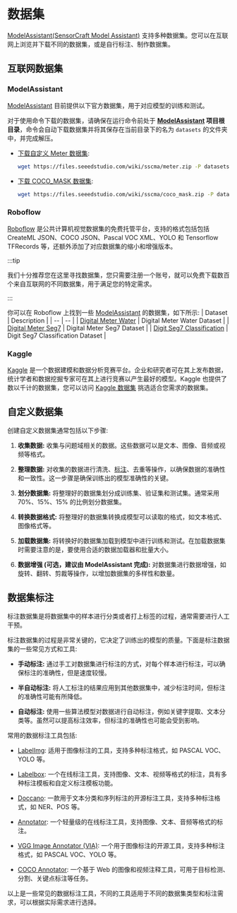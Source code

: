 # 数据集

[ModelAssistant(SensorCraft Model Assistant)](https://github.com/Seeed-Studio/ModelAssistant) 支持多种数据集。您可以在互联网上浏览并下载不同的数据集，或是自行标注、制作数据集。

## 互联网数据集

### ModelAssistant

[ModelAssistant](https://github.com/Seeed-Studio/ModelAssistant)  目前提供以下官方数据集，用于对应模型的训练和测试。

对于使用命令下载的数据集，请确保在运行命令前处于 **[ModelAssistant](https://github.com/Seeed-Studio/ModelAssistant) 项目根目录**，命令会自动下载数据集并将其保存在当前目录下的名为 `datasets` 的文件夹中，并完成解压。

- [下载自定义 Meter 数据集](https://files.seeedstudio.com/wiki/sscma/meter.zip):

  ```sh
  wget https://files.seeedstudio.com/wiki/sscma/meter.zip -P datasets && unzip datasets/meter.zip -d datasets
  ```

- [下载 COCO_MASK 数据集](https://files.seeedstudio.com/wiki/sscma/coco_mask.zip):

  ```sh
  wget https://files.seeedstudio.com/wiki/sscma/coco_mask.zip -P datasets && unzip datasets/coco_mask.zip -d datasets
  ```

### Roboflow

[Roboflow](https://public.roboflow.com/) 是公共计算机视觉数据集的免费托管平台，支持的格式包括包括 CreateML JSON、COCO JSON、Pascal VOC XML、YOLO 和 Tensorflow TFRecords 等，还额外添加了对应数据集的缩小和增强版本。

:::tip

我们十分推荐您在这里寻找数据集，您只需要注册一个账号，就可以免费下载数百个来自互联网的不同数据集，用于满足您的特定需求。

:::

你可以在 Roboflow 上找到一些 [ModelAssistant](https://github.com/Seeed-Studio/ModelAssistant) 的数据集，如下所示:
| Dataset | Description |
| -- | -- |
| [Digital Meter Water](https://universe.roboflow.com/seeed-studio-dbk14/digital-meter-water/dataset/1) | Digital Meter Water Dataset |
| [Digital Meter Seg7](https://universe.roboflow.com/seeed-studio-dbk14/digital-meter-seg7/dataset/1) | Digital Meter Seg7 Dataset |
| [Digit Seg7 Classification](https://universe.roboflow.com/seeed-studio-ovcjn/digit-seg7/1) | Digit Seg7 Classification Dataset |

### Kaggle

[Kaggle](https://www.kaggle.com/) 是一个数据建模和数据分析竞赛平台。企业和研究者可在其上发布数据，统计学者和数据挖掘专家可在其上进行竞赛以产生最好的模型。Kaggle 也提供了数以千计的数据集，您可以访问 [Kaggle 数据集](https://www.kaggle.com/datasets) 挑选适合您需求的数据集。

## 自定义数据集

创建自定义数据集通常包括以下步骤:

1. **收集数据:** 收集与问题域相关的数据。这些数据可以是文本、图像、音频或视频等格式。

2. **整理数据:** 对收集的数据进行清洗、[标注](#%E6%95%B0%E6%8D%AE%E9%9B%86%E6%A0%87%E6%B3%A8)、去重等操作，以确保数据的准确性和一致性。这一步骤是确保训练出的模型准确性的关键。

3. **划分数据集:** 将整理好的数据集划分成训练集、验证集和测试集。通常采用 70%、15%、15% 的比例划分数据集。

4. **转换数据格式:** 将整理好的数据集转换成模型可以读取的格式，如文本格式、图像格式等。

5. **加载数据集:** 将转换好的数据集加载到模型中进行训练和测试。在加载数据集时需要注意的是，要使用合适的数据加载器和批量大小。

6. **数据增强 (可选，建议由 ModelAssistant 完成):** 对数据集进行数据增强，如旋转、翻转、剪裁等操作，以增加数据集的多样性和数量。

## 数据集标注

标注数据集是将数据集中的样本进行分类或者打上标签的过程，通常需要进行人工干预。

标注数据集的过程是非常关键的，它决定了训练出的模型的质量。下面是标注数据集的一些常见方式和工具:

- **手动标注:** 通过手工对数据集进行标注的方式，对每个样本进行标注，可以确保标注的准确性，但是速度较慢。

- **半自动标注:** 将人工标注的结果应用到其他数据集中，减少标注时间，但标注的准确性可能有所降低。

- **自动标注:** 使用一些算法模型对数据进行自动标注，例如关键字提取、文本分类等。虽然可以提高标注效率，但标注的准确性也可能会受到影响。

常用的数据标注工具包括:

- [LabelImg](https://github.com/heartexlabs/labelImg): 适用于图像标注的工具，支持多种标注格式，如 PASCAL VOC、YOLO 等。

- [Labelbox](https://labelbox.com/): 一个在线标注工具，支持图像、文本、视频等格式的标注，具有多种标注模板和自定义标注模板功能。

- [Doccano](https://github.com/doccano/doccano): 一款用于文本分类和序列标注的开源标注工具，支持多种标注格式，如 NER、POS 等。

- [Annotator](https://github.com/openannotation/annotator): 一个轻量级的在线标注工具，支持图像、文本、音频等格式的标注。

- [VGG Image Annotator (VIA)](https://gitlab.com/vgg/via): 一个用于图像标注的开源工具，支持多种标注格式，如 PASCAL VOC、YOLO 等。

- [COCO Annotator](https://github.com/jsbroks/coco-annotator): 一个基于 Web 的图像和视频注释工具，可用于目标检测、分割、关键点标注等任务。

以上是一些常见的数据标注工具，不同的工具适用于不同的数据集类型和标注需求，可以根据实际需求进行选择。
